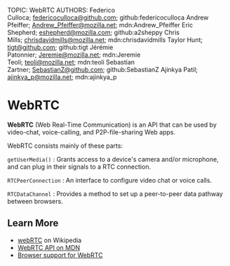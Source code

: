 TOPIC: WebRTC
AUTHORS: Federico Culloca; federicoculloca@github.com; github:federicoculloca
         Andrew Pfeiffer; Andrew_Pfeiffer@mozilla.net; mdn:Andrew_Pfeiffer
         Eric Shepherd; eshepherd@mozilla.com; github:a2sheppy
         Chris Mills; chrisdavidmills@mozilla.net; mdn:chrisdavidmills
         Taylor Hunt; tigt@github.com; github:tigt
         Jérémie Patonnier; Jeremie@mozilla.net; mdn:Jeremie
         Teoli; teoli@mozilla.net; mdn:teoli
         Sebastian Zartner; SebastianZ@github.com; github:SebastianZ
         Ajinkya Patil; ajinkya_p@mozilla.net; mdn:ajinkya_p

# WebRTC

**WebRTC** (Web Real-Time Communication) is an API that can be used by video-chat, voice-calling,
and P2P-file-sharing Web apps.

WebRTC consists mainly of these parts:

`getUserMedia()`
:   Grants access to a device's camera and/or microphone, and can plug in their signals to a RTC connection.

`RTCPeerConnection`
:   An interface to configure video chat or voice calls.

`RTCDataChannel`
:   Provides a method to set up a peer-to-peer data pathway between browsers.

## Learn More

- [webRTC](https://en.wikipedia.org/wiki/WebRTC) on Wikipedia
- [WebRTC API on MDN](https://wiki.developer.mozilla.org/en-US/docs/Web/API/WebRTC_API)
- [Browser support for WebRTC](http://caniuse.com/rtcpeerconnection)

